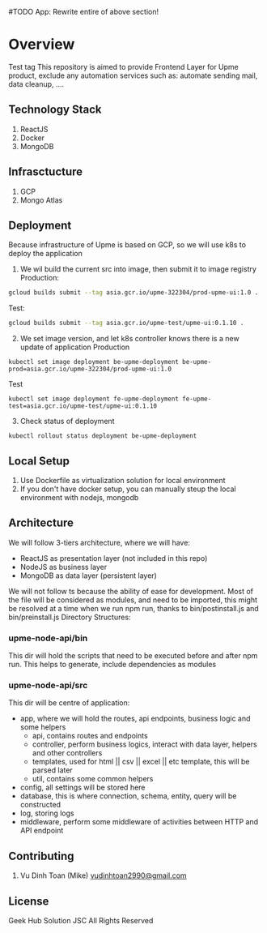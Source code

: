 #TODO App:
Rewrite entire of above section!
# Overview
Test tag
This repository is aimed to provide Frontend Layer for Upme product, exclude any automation services such as:
automate sending mail, data cleanup, ....

## Technology Stack

1. ReactJS
2. Docker
5. MongoDB

## Infrasctucture
1. GCP
2. Mongo Atlas

## Deployment

Because infrastructure of Upme is based on GCP, so we will use k8s to deploy the application

1. We wil build the current src into image, then submit it to image registry
Production:
```bash
gcloud builds submit --tag asia.gcr.io/upme-322304/prod-upme-ui:1.0 .
```
Test:
```bash
gcloud builds submit --tag asia.gcr.io/upme-test/upme-ui:0.1.10 .
```

2. We set image version, and let k8s controller knows there is a new update of application
Production
```
kubectl set image deployment be-upme-deployment be-upme-prod=asia.gcr.io/upme-322304/prod-upme-ui:1.0
```

Test
```
kubectl set image deployment fe-upme-deployment fe-upme-test=asia.gcr.io/upme-test/upme-ui:0.1.10
```
3. Check status of deployment
```
kubectl rollout status deployment be-upme-deployment
```

## Local Setup
1. Use Dockerfile as virtualization solution for local environment
2. If you don't have docker setup, you can manually steup the local environment with nodejs, mongodb

## Architecture
We will follow 3-tiers architecture, where we will have:
* ReactJS as presentation layer (not included in this repo)
* NodeJS as business layer
* MongoDB as data layer (persistent layer)

We will not follow ts because the ability of ease for development.
Most of the file will be considered as modules, and need to be imported, 
this might be resolved at a time when we run npm run, thanks to bin/postinstall.js and bin/preinstall.js
Directory Structures:
### upme-node-api/bin
This dir will hold the scripts that need to be executed before and after npm run. 
This helps to generate, include dependencies as modules
### upme-node-api/src
This dir will be centre of application:
* app, where we will hold the routes, api endpoints, business logic and some helpers
    * api, contains routes and endpoints
    * controller, perform business logics, interact with data layer, helpers and other controllers
    * templates, used for html || csv || excel || etc template, this will be parsed later
    * util, contains some common helpers
* config, all settings will be stored here
* database, this is where connection, schema, entity, query will be constructed
* log, storing logs
* middleware, perform some middleware of activities between HTTP and API endpoint

## Contributing
1. Vu Dinh Toan (Mike) <vudinhtoan2990@gmail.com>

## License
Geek Hub Solution JSC All Rights Reserved
